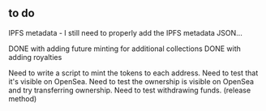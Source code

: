 ## to do

IPFS metadata - I still need to properly add the IPFS metadata JSON...

DONE with adding future minting for additional collections
DONE with adding royalties

Need to write a script to mint the tokens to each address.
Need to test that it's visible on OpenSea.
Need to test the ownership is visible on OpenSea and try transferring ownership.
Need to test withdrawing funds. (release method)